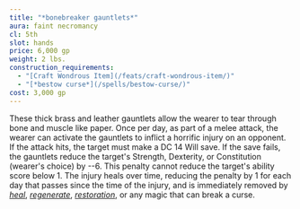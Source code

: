 ```yaml
---
title: "*bonebreaker gauntlets*"
aura: faint necromancy
cl: 5th
slot: hands
price: 6,000 gp
weight: 2 lbs.
construction_requirements:
  - "[Craft Wondrous Item](/feats/craft-wondrous-item/)"
  - "[*bestow curse*](/spells/bestow-curse/)"
cost: 3,000 gp
---
```


These thick brass and leather gauntlets allow the wearer to tear through bone and muscle like paper. Once per day, as part of a melee attack, the wearer can activate the gauntlets to inflict a horrific injury on an opponent. If the attack hits, the target must make a DC 14 Will save. If the save fails, the gauntlets reduce the target's Strength, Dexterity, or Constitution (wearer's choice) by --6. This penalty cannot reduce the target's ability score below 1. The injury heals over time, reducing the penalty by 1 for each day that passes since the time of the injury, and is immediately removed by [*heal*](/spells/heal/), [*regenerate*](/spells/regenerate/), [*restoration*](/spells/restoration/), or any magic that can break a curse.

